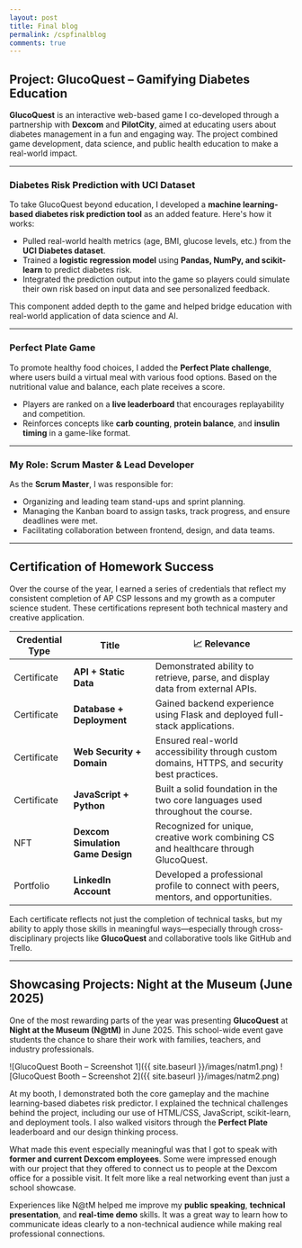 ```yaml
---
layout: post
title: Final blog
permalink: /cspfinalblog
comments: true
---
```


## Project: GlucoQuest – Gamifying Diabetes Education

**GlucoQuest** is an interactive web-based game I co-developed through a partnership with **Dexcom** and **PilotCity**, aimed at educating users about diabetes management in a fun and engaging way. The project combined game development, data science, and public health education to make a real-world impact.

---

### Diabetes Risk Prediction with UCI Dataset

To take GlucoQuest beyond education, I developed a **machine learning-based diabetes risk prediction tool** as an added feature. Here's how it works:

- Pulled real-world health metrics (age, BMI, glucose levels, etc.) from the **UCI Diabetes dataset**.
- Trained a **logistic regression model** using **Pandas, NumPy, and scikit-learn** to predict diabetes risk.
- Integrated the prediction output into the game so players could simulate their own risk based on input data and see personalized feedback.

This component added depth to the game and helped bridge education with real-world application of data science and AI.

---

### Perfect Plate Game

To promote healthy food choices, I added the **Perfect Plate challenge**, where users build a virtual meal with various food options. Based on the nutritional value and balance, each plate receives a score.

- Players are ranked on a **live leaderboard** that encourages replayability and competition.
- Reinforces concepts like **carb counting**, **protein balance**, and **insulin timing** in a game-like format.

---

### My Role: Scrum Master & Lead Developer

As the **Scrum Master**, I was responsible for:
- Organizing and leading team stand-ups and sprint planning.
- Managing the Kanban board to assign tasks, track progress, and ensure deadlines were met.
- Facilitating collaboration between frontend, design, and data teams.

--- 

## Certification of Homework Success

Over the course of the year, I earned a series of credentials that reflect my consistent completion of AP CSP lessons and my growth as a computer science student. These certifications represent both technical mastery and creative application.

| Credential Type |  Title                         | 📈 Relevance                                             |
|--------------------|----------------------------------|----------------------------------------------------------|
| Certificate         | **API + Static Data**            | Demonstrated ability to retrieve, parse, and display data from external APIs. |
| Certificate         | **Database + Deployment**        | Gained backend experience using Flask and deployed full-stack applications. |
| Certificate         | **Web Security + Domain**        | Ensured real-world accessibility through custom domains, HTTPS, and security best practices. |
| Certificate         | **JavaScript + Python**          | Built a solid foundation in the two core languages used throughout the course. |
|  NFT              | **Dexcom Simulation Game Design** | Recognized for unique, creative work combining CS and healthcare through GlucoQuest. |
| Portfolio           | **LinkedIn Account**             | Developed a professional profile to connect with peers, mentors, and opportunities. |

Each certificate reflects not just the completion of technical tasks, but my ability to apply those skills in meaningful ways—especially through cross-disciplinary projects like **GlucoQuest** and collaborative tools like GitHub and Trello.

---
## Showcasing Projects: Night at the Museum (June 2025)

One of the most rewarding parts of the year was presenting **GlucoQuest** at **Night at the Museum (N@tM)** in June 2025. This school-wide event gave students the chance to share their work with families, teachers, and industry professionals.

![GlucoQuest Booth – Screenshot 1]({{ site.baseurl }}/images/natm1.png)
![GlucoQuest Booth – Screenshot 2]({{ site.baseurl }}/images/natm2.png)

At my booth, I demonstrated both the core gameplay and the machine learning-based diabetes risk predictor. I explained the technical challenges behind the project, including our use of HTML/CSS, JavaScript, scikit-learn, and deployment tools. I also walked visitors through the **Perfect Plate** leaderboard and our design thinking process.

What made this event especially meaningful was that I got to speak with **former and current Dexcom employees**. Some were impressed enough with our project that they offered to connect us to people at the Dexcom office for a possible visit. It felt more like a real networking event than just a school showcase.

Experiences like N@tM helped me improve my **public speaking**, **technical presentation**, and **real-time demo** skills. It was a great way to learn how to communicate ideas clearly to a non-technical audience while making real professional connections.

